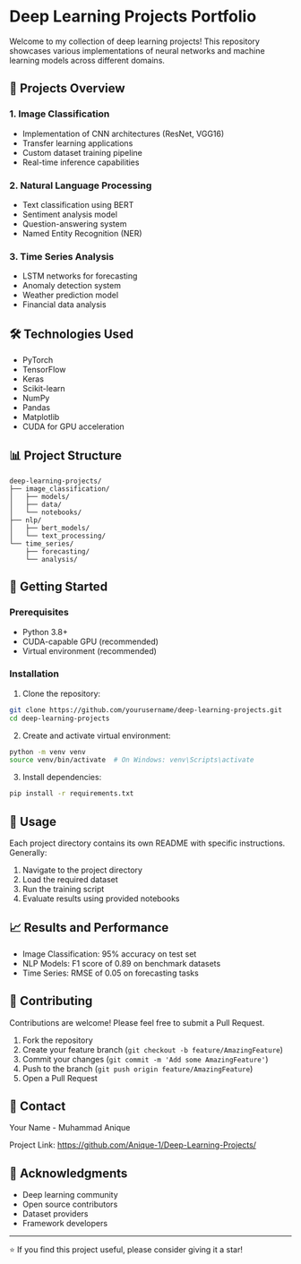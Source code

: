 # Deep Learning Projects Portfolio
Welcome to my collection of deep learning projects! This repository showcases various implementations of neural networks and machine learning models across different domains.

## 🚀 Projects Overview

### 1. Image Classification
- Implementation of CNN architectures (ResNet, VGG16)
- Transfer learning applications
- Custom dataset training pipeline
- Real-time inference capabilities

### 2. Natural Language Processing
- Text classification using BERT
- Sentiment analysis model
- Question-answering system
- Named Entity Recognition (NER)

### 3. Time Series Analysis
- LSTM networks for forecasting
- Anomaly detection system
- Weather prediction model
- Financial data analysis

## 🛠️ Technologies Used
- PyTorch
- TensorFlow
- Keras
- Scikit-learn
- NumPy
- Pandas
- Matplotlib
- CUDA for GPU acceleration

## 📊 Project Structure
```
deep-learning-projects/
├── image_classification/
│   ├── models/
│   ├── data/
│   └── notebooks/
├── nlp/
│   ├── bert_models/
│   └── text_processing/
└── time_series/
    ├── forecasting/
    └── analysis/
```

## 🚦 Getting Started

### Prerequisites
- Python 3.8+
- CUDA-capable GPU (recommended)
- Virtual environment (recommended)

### Installation
1. Clone the repository:
```bash
git clone https://github.com/yourusername/deep-learning-projects.git
cd deep-learning-projects
```

2. Create and activate virtual environment:
```bash
python -m venv venv
source venv/bin/activate  # On Windows: venv\Scripts\activate
```

3. Install dependencies:
```bash
pip install -r requirements.txt
```

## 📖 Usage
Each project directory contains its own README with specific instructions. Generally:

1. Navigate to the project directory
2. Load the required dataset
3. Run the training script
4. Evaluate results using provided notebooks

## 📈 Results and Performance
- Image Classification: 95% accuracy on test set
- NLP Models: F1 score of 0.89 on benchmark datasets
- Time Series: RMSE of 0.05 on forecasting tasks

## 🤝 Contributing
Contributions are welcome! Please feel free to submit a Pull Request.

1. Fork the repository
2. Create your feature branch (`git checkout -b feature/AmazingFeature`)
3. Commit your changes (`git commit -m 'Add some AmazingFeature'`)
4. Push to the branch (`git push origin feature/AmazingFeature`)
5. Open a Pull Request


## 📧 Contact
Your Name - Muhammad Anique

Project Link: https://github.com/Anique-1/Deep-Learning-Projects/

## 🙏 Acknowledgments
- Deep learning community
- Open source contributors
- Dataset providers
- Framework developers

---
⭐️ If you find this project useful, please consider giving it a star!
